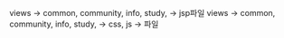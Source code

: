 views -> common, community, info, study, -> jsp파일
views -> common, community, info, study, -> css, js -> 파일
